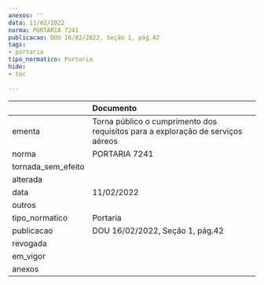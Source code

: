 ```yaml
---
anexos: ''
data: 11/02/2022
norma: PORTARIA 7241
publicacao: DOU 16/02/2022, Seção 1, pág.42
tags:
- portaria
tipo_normatico: Portaria
hide: 
- toc 
 
---
```


|                    | Documento                                                                       |
|:-------------------|:--------------------------------------------------------------------------------|
| ementa             | Torna público o cumprimento dos requisitos para a exploração de serviços aéreos |
| norma              | PORTARIA 7241                                                                   |
| tornada_sem_efeito |                                                                                 |
| alterada           |                                                                                 |
| data               | 11/02/2022                                                                      |
| outros             |                                                                                 |
| tipo_normatico     | Portaria                                                                        |
| publicacao         | DOU 16/02/2022, Seção 1, pág.42                                                 |
| revogada           |                                                                                 |
| em_vigor           |                                                                                 |
| anexos             |                                                                                 |